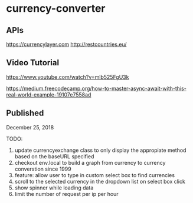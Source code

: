 # currency-converter

## APIs
https://currencylayer.com
http://restcountries.eu/

## Video Tutorial
https://www.youtube.com/watch?v=mlb525FgU3k

https://medium.freecodecamp.org/how-to-master-async-await-with-this-real-world-example-19107e7558ad

## Published
December 25, 2018

TODO:
1. update currencyexchange class to only display the appropiate method based on the baseURL specified
2. checkout env.local to build a graph from currency to currency converstion since 1999
3. feature: allow user to type in custom select box to find currencies
4. scroll to the selected currency in the dropdown list on select box click
5. show spinner while loading data
6. limit the number of request per ip per hour
